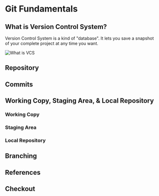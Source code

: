 # Git Fundamentals

## What is Version Control System?

Version Control System is a kind of "database". It lets you save a snapshot of your complete project at any time you want.

![What is VCS](https://www.git-tower.com/learn/content/01-git/01-ebook/en/02-desktop-gui/02-basics/01-what-is-version-control/what-is-vcs.png)

## Repository
## Commits
## Working Copy, Staging Area, & Local Repository
### Working Copy
### Staging Area
### Local Repository
## Branching
## References
## Checkout
